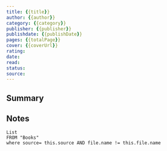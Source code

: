 ```yaml
---
title: {{title}} 
author: {{author}}
category: {{category}}
publisher: {{publisher}}
publishdate: {{publishDate}}
pages: {{totalPage}}
cover: {{coverUrl}}
rating:
date:
read:
status:
source:
---
```

## Summary


## Notes
```dataview
List 
FROM "Books"
where source= this.source AND file.name != this.file.name
```